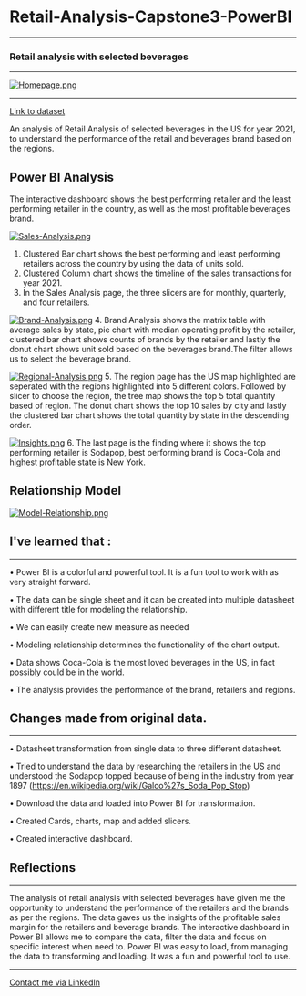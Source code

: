 # Retail-Analysis-Capstone3-PowerBI
--------------------------------------------------------------------------
### Retail analysis with selected beverages
--------------------------------------------------------------------------

[![Homepage.png](https://i.postimg.cc/DfjFVVzV/Homepage.png)](https://postimg.cc/w3mnJGJF)

----------------------------------------------------------------------------------------
[Link to dataset](https://www.youtube.com/redirect?event=video_description&redir_token=QUFFLUhqazBWeEtoSEhNcTItLUJUQkx5Sm1lVWtFQjA0d3xBQ3Jtc0ttcFpfMEExcWVHOENOaG9pSGViX2FlVFNYVWZWZVgtam9hdEszaTVaVHpYSjM0VWQwTVpDZ3A3TURCODFBSkhRbUdjVXlNQ0RvS0ZHVlh3Q0JrMzlVbW41WWdvZ0FlQm5FRU1fYlJnWDZnLUVJTHdtWQ&q=https%3A%2F%2Fdrive.google.com%2Fdrive%2Ffolders%2F1RXmH4GTESMr0qEO8HoFBv50OE0PGFSK_%3Fusp%3Dsharing&v=2kMYTN5UHvM)

An analysis of Retail Analysis of selected beverages in the US for year 2021, to understand the performance of the retail and beverages brand based on the regions. 

Power BI Analysis
---------------------------------------------------------------------------------
The interactive dashboard shows the best performing retailer and the least performing retailer in the country, as well as the most profitable beverages brand.

[![Sales-Analysis.png](https://i.postimg.cc/T19JsqxG/Sales-Analysis.png)](https://postimg.cc/CnR8B8d6)
1.	Clustered Bar chart shows the best performing and least performing retailers across the country by using the data of units sold.
2.	Clustered Column chart shows the timeline of the sales transactions for year 2021.
3.	In the Sales Analysis page, the three slicers are for monthly, quarterly, and four retailers. 

[![Brand-Analysis.png](https://i.postimg.cc/V6NfMzNR/Brand-Analysis.png)](https://postimg.cc/qt9HHVyh)
4.	Brand Analysis shows the matrix table with average sales by state, pie chart with median operating profit by the retailer, clustered bar chart shows counts of brands by the retailer and lastly the donut chart shows unit sold based on the beverages brand.The filter allows us to select the beverage brand.

[![Regional-Analysis.png](https://i.postimg.cc/pLqXd9WT/Regional-Analysis.png)](https://postimg.cc/xXNSx1bD)
5. The region page has the US map highlighted are seperated with the regions highlighted into 5 different colors. Followed by slicer to choose the region, the tree map shows the top 5 total quantity based of region. The donut chart shows the top 10 sales by city and lastly the clustered bar chart shows the total quantity by state in the descending order.

[![Insights.png](https://i.postimg.cc/1RwC62gx/Insights.png)](https://postimg.cc/grcHbMq4)
6. The last page is the finding where it shows the top performing retailer is Sodapop, best performing brand is Coca-Cola and highest profitable state is New York.

Relationship Model
--------------------------------------------------------------------------------------
[![Model-Relationship.png](https://i.postimg.cc/25vGv9G9/Model-Relationship.png)](https://postimg.cc/xkfLVRWL)

## I've learned that :
__________________________________________________________________________

•	Power BI is a colorful and powerful tool. It is a fun tool to work with as very straight forward.

•	The data can be single sheet and it can be created into multiple datasheet with different title for modeling the relationship.

•	We can easily create new measure as needed 

•	Modeling relationship determines the functionality of the chart output.

•	Data shows Coca-Cola is the most loved beverages in the US, in fact possibly could be in the world.

•	The analysis provides the performance of the brand, retailers and regions. 

## Changes made from original data.
----------------------------------------------------------------------------

•	Datasheet transformation from single data to three different datasheet.

•	Tried to understand the data by researching the retailers in the US and understood the Sodapop topped because of being in the industry from year 1897
(https://en.wikipedia.org/wiki/Galco%27s_Soda_Pop_Stop)

•	Download the data and loaded into Power BI for transformation.

•	Created Cards, charts, map and added slicers.

•	Created interactive dashboard.

## Reflections
----------------------------------------------------------------------------
The analysis of retail analysis with selected beverages have given me the opportunity to understand the performance of the retailers and the brands as per the regions.
The data gaves us the insights of the profitable sales margin for the retailers and beverage brands.
The interactive dashboard in Power BI allows me to compare the data, filter the data and focus on specific interest when need to. 
Power BI was easy to load, from managing the data to transforming and loading. It was a fun and powerful tool to use.

----------------------------------------------------------------------------
[Contact me via LinkedIn](https://www.linkedin.com/in/shafinabegum)
